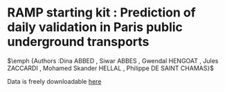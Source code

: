 # RAMP starting kit : Prediction of daily validation in Paris public underground transports
<p> $\emph {Authors :Dina ABBED , Siwar ABBES , Gwendal HENGOAT , Jules ZACCARDI , Mohamed Skander HELLAL , Philippe DE SAINT CHAMAS}$</p>

Data is freely downloadable <a href="https://data.iledefrance.fr/explore/dataset/validations-sur-le-reseau-ferre-nombre-de-validations-par-jour-1er-semestre-2017/export/?dataChart=eyJxdWVyaWVzIjpbeyJjb25maWciOnsiZGF0YXNldCI6InZhbGlkYXRpb25zLXN1ci1sZS1yZXNlYXUtZmVycmUtbm9tYnJlLWRlLXZhbGlkYXRpb25zLXBhci1qb3VyLTFlci1zZW1lc3RyZS0yMDE2Iiwib3B0aW9ucyI6e319LCJjaGFydHMiOlt7ImFsaWduTW9udGgiOnRydWUsInR5cGUiOiJsaW5lIiwiZnVuYyI6IkFWRyIsInlBeGlzIjoiaWRfcmVmYV9sZGEiLCJzY2llbnRpZmljRGlzcGxheSI6dHJ1ZSwiY29sb3IiOiIjZTc0YzNjIn1dLCJ4QXhpcyI6ImpvdXIiLCJtYXhwb2ludHMiOiIiLCJ0aW1lc2NhbGUiOiJ5ZWFyIiwic29ydCI6IiJ9XSwiZGlzcGxheUxlZ2VuZCI6dHJ1ZSwiYWxpZ25Nb250aCI6dHJ1ZX0%3D">
here  </a>

